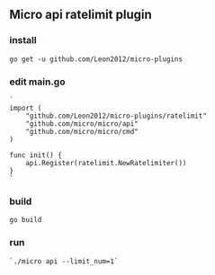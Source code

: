 ## Micro api ratelimit plugin ##

### install  ###

    go get -u github.com/Leon2012/micro-plugins
	
### edit main.go ###

	`
	import (
		"github.com/Leon2012/micro-plugins/ratelimit"
		"github.com/micro/micro/api"
		"github.com/micro/micro/cmd"
	)
	
	func init() {
		api.Register(ratelimit.NewRatelimiter())
	}
	`

### build ###

    go build


### run ###

	`./micro api --limit_num=1`